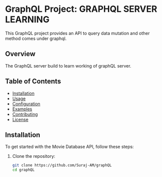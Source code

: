 # GraphQL Project: GRAPHQL SERVER LEARNING

This GraphQL project provides an API to query data mutation and other method comes under graphql.

## Overview

The GraphQL server build to learn working of graphQL server.

## Table of Contents

- [Installation](#installation)
- [Usage](#usage)
- [Configuration](#configuration)
- [Examples](#examples)
- [Contributing](#contributing)
- [License](#license)

## Installation

To get started with the Movie Database API, follow these steps:

1. Clone the repository:
   ```bash
   git clone https://github.com/Suraj-AM/graphQL
   cd graphQL

